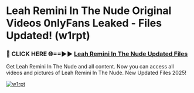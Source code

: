 # Leah Remini In The Nude Original Videos 0nlyFans Leaked - Files Updated! (w1rpt)

<h3>🔴 CLICK HERE 🌐==►► <a href="https://tinyurl.com/ehrbuxhb" rel="nofollow">Leah Remini In The Nude Updated Files</a></h3>

Get Leah Remini In The Nude and all content. Now you can access all videos and pictures of Leah Remini In The Nude. New Updated Files 2025!

[![w1rpt](https://i.imgur.com/lVYEuWS.gif)](https://tinyurl.com/ehrbuxhb)
